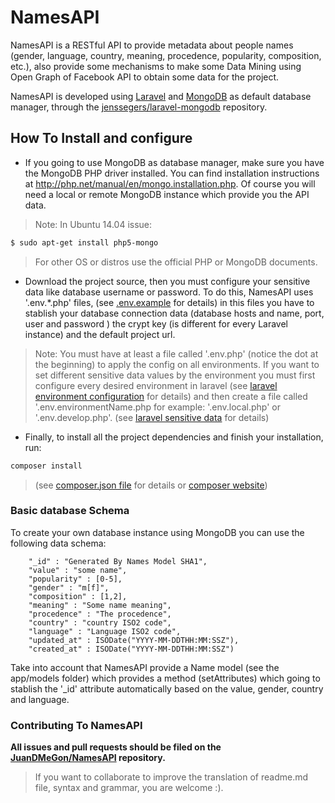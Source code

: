 # NamesAPI

NamesAPI is a RESTful API to provide metadata about people names (gender, language, country, meaning, procedence, popularity, composition, etc.), also provide some mechanisms to make some Data Mining using Open Graph of Facebook API to obtain some data for the project.

NamesAPI is developed using [Laravel](http://laravel.com/) and [MongoDB](http://www.mongodb.org/) as default database manager, through the [jenssegers/laravel-mongodb](https://github.com/jenssegers/laravel-mongodb) repository.

## How To Install and configure

- If you going to use MongoDB as database manager, make sure you have the MongoDB PHP driver installed. You can find installation instructions at http://php.net/manual/en/mongo.installation.php. Of course you will need a local or remote MongoDB instance which provide you the API data.

>Note: In Ubuntu 14.04 issue:
```sh
$ sudo apt-get install php5-mongo
```
>For other OS or distros use the official PHP or MongoDB documents.

- Download the project source, then you must configure your sensitive data like database username or password. To do this, NamesAPI uses '.env.*.php' files, (see [.env.example](.env.example) for details) in this files you have to stablish your database connection data (database hosts and name, port, user and password ) the crypt key (is different for every Laravel instance) and the default project url.

>Note: You must have at least a file called '.env.php' (notice the dot at the beginning) to apply the config on all environments.
>If you want to set different sensitive data values by the environment you must first configure every desired environment in laravel (see [laravel environment configuration](http://laravel.com/docs/4.2/configuration#environment-configuration) for details) and then create a file called '.env.environmentName.php for example: '.env.local.php' or '.env.develop.php'. (see [laravel sensitive data](http://laravel.com/docs/4.2/configuration#protecting-sensitive-configuration) for details)

- Finally, to install all the project dependencies and finish your installation, run:
```sh
composer install
```
> (see [composer.json file](composer.json) for details or [composer website](https://getcomposer.org/))



### Basic database Schema
To create your own database instance using MongoDB you can use the following data schema:

        "_id" : "Generated By Names Model SHA1",
        "value" : "some name",
        "popularity" : [0-5],
        "gender" : "m[f]",
        "composition" : [1,2],
        "meaning" : "Some name meaning",
        "procedence" : "The procedence",
        "country" : "country ISO2 code",
        "language" : "Language ISO2 code",
        "updated_at" : ISODate("YYYY-MM-DDTHH:MM:SSZ"),
        "created_at" : ISODate("YYYY-MM-DDTHH:MM:SSZ")
        
Take into account that NamesAPI provide a Name model (see the app/models folder) which provides a method (setAttributes) which going to stablish the '_id' attribute automatically based on the value, gender, country and language.

### Contributing To NamesAPI

**All issues and pull requests should be filed on the [JuanDMeGon/NamesAPI](https://github.com/JuanDMeGon/NamesAPI) repository.**

> If you want to collaborate to improve the translation of readme.md file, syntax and grammar, you are welcome :).
